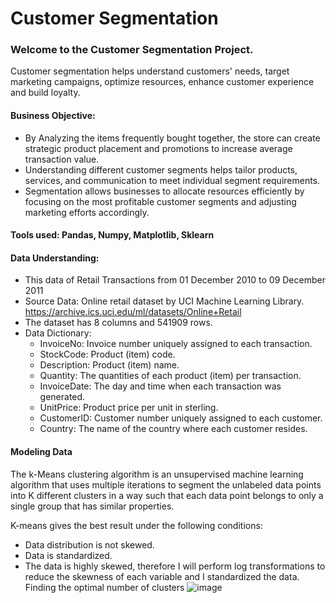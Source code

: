 # Customer Segmentation

### Welcome to the Customer Segmentation Project. 

Customer segmentation helps understand customers' needs, target marketing campaigns, optimize resources, enhance customer experience and build loyalty.

#### Business Objective: 
* By Analyzing the items frequently bought together, the store can create strategic product placement and promotions to increase average transaction value.
* Understanding different customer segments helps tailor products, services, and communication to meet individual segment requirements.
* Segmentation allows businesses to allocate resources efficiently by focusing on the most profitable customer segments and adjusting marketing efforts accordingly.

#### Tools used: Pandas, Numpy, Matplotlib, Sklearn

#### Data Understanding: 
* This data of Retail Transactions from 01 December 2010 to 09 December 2011
* Source Data: Online retail dataset by UCI Machine Learning Library.       
  https://archive.ics.uci.edu/ml/datasets/Online+Retail
* The dataset has 8 columns and 541909 rows.
* Data Dictionary:
    * InvoiceNo: Invoice number uniquely assigned to each transaction.
    * StockCode: Product (item) code.
    * Description: Product (item) name.
    * Quantity: The quantities of each product (item) per transaction.
    * InvoiceDate: The day and time when each transaction was generated.
    * UnitPrice: Product price per unit in sterling.
    * CustomerID: Customer number uniquely assigned to each customer.
    * Country: The name of the country where each customer resides.


#### Modeling Data
The k-Means clustering algorithm is an unsupervised machine learning algorithm that uses multiple iterations to segment the unlabeled data points into K different clusters in a way such that each data point belongs to only a single group that has similar properties.

K-means gives the best result under the following conditions:
* Data distribution is not skewed.
* Data is standardized.
* The data is highly skewed, therefore I will perform log transformations to reduce the skewness of each variable and I standardized the data.
Finding the optimal number of clusters
![image](https://github.com/Nirali227/CustomerSegmentation/assets/76995087/15c87901-50cc-4e6c-8da7-57faf6e690ac)





